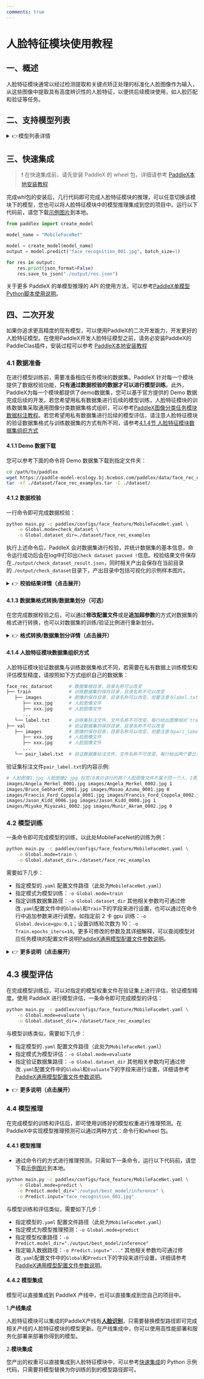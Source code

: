 ```yaml
---
comments: true
---
```


# 人脸特征模块使用教程

## 一、概述
人脸特征模块通常以经过检测提取和关键点矫正处理的标准化人脸图像作为输入，从这些图像中提取具有高度辨识性的人脸特征，以便供后续模块使用，如人脸匹配和验证等任务。

## 二、支持模型列表

<details><summary> 👉模型列表详情</summary>

<table>
<thead>
<tr>
<th>模型</th><th>模型下载链接</th>
<th>输出特征维度</th>
<th>Acc (%)<br/>AgeDB-30/CFP-FP/LFW</th>
<th>GPU推理耗时 (ms)</th>
<th>CPU推理耗时 (ms)</th>
<th>模型存储大小 (M)</th>
<th>介绍</th>
</tr>
</thead>
<tbody>
<tr>
<td>MobileFaceNet</td><td><a href="https://paddle-model-ecology.bj.bcebos.com/paddlex/official_inference_model/paddle3.0b2/MobileFaceNet_infer.tar">推理模型</a>/<a href="https://paddle-model-ecology.bj.bcebos.com/paddlex/official_pretrained_model/MobileFaceNet_pretrained.pdparams">训练模型</a></td>
<td>128</td>
<td>96.28/96.71/99.58</td>
<td>5.7</td>
<td>101.6</td>
<td>4.1</td>
<td>基于MobileFaceNet在MS1Mv3数据集上训练的人脸特征提取模型</td>
</tr>
<tr>
<td>ResNet50_face</td><td><a href="https://paddle-model-ecology.bj.bcebos.com/paddlex/official_inference_model/paddle3.0b2/ResNet50_face_infer.tar">推理模型</a>/<a href="https://paddle-model-ecology.bj.bcebos.com/paddlex/official_pretrained_model/ResNet50_face_pretrained.pdparams">训练模型</a></td>
<td>512</td>
<td>98.12/98.56/99.77</td>
<td>8.7</td>
<td>200.7</td>
<td>87.2</td>
<td>基于ResNet50在MS1Mv3数据集上训练的人脸特征提取模型</td>
</tr>
</tbody>
</table>
<p>注：以上精度指标是分别在AgeDB-30、CFP-FP和LFW数据集上测得的Accuracy。所有模型 GPU 推理耗时基于 NVIDIA Tesla T4 机器，精度类型为 FP32， CPU 推理速度基于 Intel(R) Xeon(R) Gold 5117 CPU @ 2.00GHz，线程数为8，精度类型为 FP32。</p></details>

## 三、快速集成
> ❗ 在快速集成前，请先安装 PaddleX 的 wheel 包，详细请参考 [PaddleX本地安装教程](../../../installation/installation.md)

完成whl包的安装后，几行代码即可完成人脸特征模块的推理，可以任意切换该模块下的模型，您也可以将人脸特征模块中的模型推理集成到您的项目中。运行以下代码前，请您下载[示例图片](https://paddle-model-ecology.bj.bcebos.com/paddlex/imgs/demo_image/face_recognition_001.jpg)到本地。

```python
from paddlex import create_model

model_name = "MobileFaceNet"

model = create_model(model_name)
output = model.predict("face_recognition_001.jpg", batch_size=1)

for res in output:
    res.print(json_format=False)
    res.save_to_json("./output/res.json")
```

关于更多 PaddleX 的单模型推理的 API 的使用方法，可以参考[PaddleX单模型Python脚本使用说明](../../instructions/model_python_API.md)。
## 四、二次开发
如果你追求更高精度的现有模型，可以使用PaddleX的二次开发能力，开发更好的人脸特征模型。在使用PaddleX开发人脸特征模型之前，请务必安装PaddleX的PaddleClas插件，安装过程可以参考 [PaddleX本地安装教程](../../../installation/installation.md)

### 4.1 数据准备
在进行模型训练前，需要准备相应任务模块的数据集。PaddleX 针对每一个模块提供了数据校验功能，<b>只有通过数据校验的数据才可以进行模型训练</b>。此外，PaddleX为每一个模块都提供了demo数据集，您可以基于官方提供的 Demo 数据完成后续的开发。若您希望用私有数据集进行后续的模型训练，人脸特征模块的训练数据集采取通用图像分类数据集格式组织，可以参考[PaddleX图像分类任务模块数据标注教程](../../../data_annotations/cv_modules/image_classification.md)。若您希望用私有数据集进行后续的模型评估，请注意人脸特征模块的验证数据集格式与训练数据集的方式有所不同，请参考[4.1.4节 人脸特征模块数据集组织方式](#414-人脸特征模块数据集组织方式)

#### 4.1.1 Demo 数据下载
您可以参考下面的命令将 Demo 数据集下载到指定文件夹：

```bash
cd /path/to/paddlex
wget https://paddle-model-ecology.bj.bcebos.com/paddlex/data/face_rec_examples.tar -P ./dataset
tar -xf ./dataset/face_rec_examples.tar -C ./dataset/
```
#### 4.1.2 数据校验
一行命令即可完成数据校验：

```bash
python main.py -c paddlex/configs/face_feature/MobileFaceNet.yaml \
    -o Global.mode=check_dataset \
    -o Global.dataset_dir=./dataset/face_rec_examples
```
执行上述命令后，PaddleX 会对数据集进行校验，并统计数据集的基本信息，命令运行成功后会在log中打印出`Check dataset passed !`信息。校验结果文件保存在`./output/check_dataset_result.json`，同时相关产出会保存在当前目录的`./output/check_dataset`目录下，产出目录中包括可视化的示例样本图片。

<details><summary>👉 <b>校验结果详情（点击展开）</b></summary>

<p>校验结果文件具体内容为：</p>
<pre><code class="language-bash">{
  &quot;done_flag&quot;: true,
  &quot;check_pass&quot;: true,
  &quot;attributes&quot;: {
    &quot;train_label_file&quot;: &quot;../../dataset/face_rec_examples/train/label.txt&quot;,
    &quot;train_num_classes&quot;: 995,
    &quot;train_samples&quot;: 1000,
    &quot;train_sample_paths&quot;: [
      &quot;check_dataset/demo_img/01378592.jpg&quot;,
      &quot;check_dataset/demo_img/04331410.jpg&quot;,
      &quot;check_dataset/demo_img/03485713.jpg&quot;,
      &quot;check_dataset/demo_img/02382123.jpg&quot;,
      &quot;check_dataset/demo_img/01722397.jpg&quot;,
      &quot;check_dataset/demo_img/02682349.jpg&quot;,
      &quot;check_dataset/demo_img/00272794.jpg&quot;,
      &quot;check_dataset/demo_img/03151987.jpg&quot;,
      &quot;check_dataset/demo_img/01725764.jpg&quot;,
      &quot;check_dataset/demo_img/02580369.jpg&quot;
    ],
    &quot;val_label_file&quot;: &quot;../../dataset/face_rec_examples/val/pair_label.txt&quot;,
    &quot;val_num_classes&quot;: 2,
    &quot;val_samples&quot;: 500,
    &quot;val_sample_paths&quot;: [
      &quot;check_dataset/demo_img/Don_Carcieri_0001.jpg&quot;,
      &quot;check_dataset/demo_img/Eric_Fehr_0001.jpg&quot;,
      &quot;check_dataset/demo_img/Harry_Kalas_0001.jpg&quot;,
      &quot;check_dataset/demo_img/Francis_Ford_Coppola_0001.jpg&quot;,
      &quot;check_dataset/demo_img/Amer_al-Saadi_0001.jpg&quot;,
      &quot;check_dataset/demo_img/Sergei_Ivanov_0001.jpg&quot;,
      &quot;check_dataset/demo_img/Erin_Runnion_0003.jpg&quot;,
      &quot;check_dataset/demo_img/Bill_Stapleton_0001.jpg&quot;,
      &quot;check_dataset/demo_img/Daniel_Bruehl_0001.jpg&quot;,
      &quot;check_dataset/demo_img/Clare_Short_0004.jpg&quot;
    ]
  },
  &quot;analysis&quot;: {},
  &quot;dataset_path&quot;: &quot;./dataset/face_rec_examples&quot;,
  &quot;show_type&quot;: &quot;image&quot;,
  &quot;dataset_type&quot;: &quot;ClsDataset&quot;
}
</code></pre>
<p>上述校验结果中，<code>check_pass</code> 为 <code>True</code> 表示数据集格式符合要求，其他部分指标的说明如下：</p>
<ul>
<li><code>attributes.train_num_classes</code>：该数据集训练类别数为 995；</li>
<li><code>attributes.val_num_classes</code>：该数据集验证类别数为 2；</li>
<li><code>attributes.train_samples</code>：该数据集训练集样本数量为 1000；</li>
<li><code>attributes.val_samples</code>：该数据集验证集样本数量为 500；</li>
<li><code>attributes.train_sample_paths</code>：该数据集训练集样本可视化图片相对路径列表；</li>
</ul></details>

#### 4.1.3 数据集格式转换/数据集划分（可选）
在您完成数据校验之后，可以通过<b>修改配置文件</b>或是<b>追加超参数</b>的方式对数据集的格式进行转换，也可以对数据集的训练/验证比例进行重新划分。

<details><summary>👉 <b>格式转换/数据集划分详情（点击展开）</b></summary>

<p>人脸特征模块不支持数据格式转换与数据集划分。</p></details>

#### 4.1.4 人脸特征模块数据集组织方式

人脸特征模块验证数据集与训练数据集格式不同，若需要在私有数据上训练模型和评估模型精度，请按照如下方式组织自己的数据集：

```bash
face_rec_dataroot      # 数据集根目录，目录名称可以改变
├── train              # 训练数据集的保存目录，目录名称不可以改变
   ├── images          # 图像的保存目录，目录名称可以改变，但要注意与label.txt中的内容对应
      ├── xxx.jpg      # 人脸图像文件
      ├── xxx.jpg      # 人脸图像文件
      ...
   └── label.txt       # 训练集标注文件，文件名称不可改变。每行给出图像相对`train`的路径和人脸图像类别（人脸身份）id，使用空格分隔，内容举例：images/image_06765.jpg 0
├── val                # 验证数据集的保存目录，目录名称不可以改变
   ├── images          # 图像的保存目录，目录名称可以改变，但要注意与pari_label.txt中的内容对应
      ├── xxx.jpg      # 人脸图像文件
      ├── xxx.jpg      # 人脸图像文件
      ...
   └── pair_label.txt  # 验证数据集标注文件，文件名称不可改变。每行给出两个要比对的人脸图像路径和一个表示该对图像是否属于同一个人的0、1标签，使用空格分隔。
```

验证集标注文件`pair_label.txt`的内容示例:

```bash
# 人脸图像1.jpg 人脸图像2.jpg 标签(0表示该行的两个人脸图像文件不属于同一个人，1表示属于同一个人)
images/Angela_Merkel_0001.jpg images/Angela_Merkel_0002.jpg 1
images/Bruce_Gebhardt_0001.jpg images/Masao_Azuma_0001.jpg 0
images/Francis_Ford_Coppola_0001.jpg images/Francis_Ford_Coppola_0002.jpg 1
images/Jason_Kidd_0006.jpg images/Jason_Kidd_0008.jpg 1
images/Miyako_Miyazaki_0002.jpg images/Munir_Akram_0002.jpg 0
```

### 4.2 模型训练
一条命令即可完成模型的训练，以此处MobileFaceNet的训练为例：

```bash
python main.py -c paddlex/configs/face_feature/MobileFaceNet.yaml \
    -o Global.mode=train \
    -o Global.dataset_dir=./dataset/face_rec_examples
```
需要如下几步：

* 指定模型的`.yaml` 配置文件路径（此处为`MobileFaceNet.yaml`）
* 指定模式为模型训练：`-o Global.mode=train`
* 指定训练数据集路径：`-o Global.dataset_dir`
其他相关参数均可通过修改`.yaml`配置文件中的`Global`和`Train`下的字段来进行设置，也可以通过在命令行中追加参数来进行调整。如指定前 2 卡 gpu 训练：`-o Global.device=gpu:0,1`；设置训练轮次数为 10：`-o Train.epochs_iters=10`。更多可修改的参数及其详细解释，可以查阅模型对应任务模块的配置文件说明[PaddleX通用模型配置文件参数说明](../../instructions/config_parameters_common.md)。

<details><summary>👉 <b>更多说明（点击展开）</b></summary>

<ul>
<li>模型训练过程中，PaddleX 会自动保存模型权重文件，默认为<code>output</code>，如需指定保存路径，可通过配置文件中 <code>-o Global.output</code> 字段进行设置。</li>
<li>PaddleX 对您屏蔽了动态图权重和静态图权重的概念。在模型训练的过程中，会同时产出动态图和静态图的权重，在模型推理时，默认选择静态图权重推理。</li>
<li>
<p>训练其他模型时，需要的指定相应的配置文件，模型和配置的文件的对应关系，可以查阅<a href="../../../support_list/models_list.md">PaddleX模型列表（CPU/GPU）</a>。
在完成模型训练后，所有产出保存在指定的输出目录（默认为<code>./output/</code>）下，通常有以下产出：</p>
</li>
<li>
<p><code>train_result.json</code>：训练结果记录文件，记录了训练任务是否正常完成，以及产出的权重指标、相关文件路径等；</p>
</li>
<li><code>train.log</code>：训练日志文件，记录了训练过程中的模型指标变化、loss 变化等；</li>
<li><code>config.yaml</code>：训练配置文件，记录了本次训练的超参数的配置；</li>
<li><code>.pdparams</code>、<code>.pdema</code>、<code>.pdopt.pdstate</code>、<code>.pdiparams</code>、<code>.pdmodel</code>：模型权重相关文件，包括网络参数、优化器、EMA、静态图网络参数、静态图网络结构等；</li>
</ul></details>

## <b>4.3 模型评估</b>
在完成模型训练后，可以对指定的模型权重文件在验证集上进行评估，验证模型精度。使用 PaddleX 进行模型评估，一条命令即可完成模型的评估：

```bash
python main.py -c paddlex/configs/face_feature/MobileFaceNet.yaml \
    -o Global.mode=evaluate \
    -o Global.dataset_dir=./dataset/face_rec_examples
```
与模型训练类似，需要如下几步：

* 指定模型的`.yaml` 配置文件路径（此处为`MobileFaceNet.yaml`）
* 指定模式为模型评估：`-o Global.mode=evaluate`
* 指定验证数据集路径：`-o Global.dataset_dir`
其他相关参数均可通过修改`.yaml`配置文件中的`Global`和`Evaluate`下的字段来进行设置，详细请参考[PaddleX通用模型配置文件参数说明](../../instructions/config_parameters_common.md)。

<details><summary>👉 <b>更多说明（点击展开）</b></summary>

<p>在模型评估时，需要指定模型权重文件路径，每个配置文件中都内置了默认的权重保存路径，如需要改变，只需要通过追加命令行参数的形式进行设置即可，如<code>-o Evaluate.weight_path=./output/best_model/best_model/model.pdparams</code>。</p>
<p>在完成模型评估后，会产出<code>evaluate_result.json</code>，其记录了评估的结果，具体来说，记录了评估任务是否正常完成，以及模型的评估指标，包含 Accuracy；</p></details>

### <b>4.4 模型推理</b>
在完成模型的训练和评估后，即可使用训练好的模型权重进行推理预测。在PaddleX中实现模型推理预测可以通过两种方式：命令行和wheel 包。

#### 4.4.1 模型推理
* 通过命令行的方式进行推理预测，只需如下一条命令，运行以下代码前，请您下载[示例图片](https://paddle-model-ecology.bj.bcebos.com/paddlex/imgs/demo_image/face_recognition_001.jpg)到本地。
```bash
python main.py -c paddlex/configs/face_feature/MobileFaceNet.yaml \
    -o Global.mode=predict \
    -o Predict.model_dir="./output/best_model/inference" \
    -o Predict.input="face_recognition_001.jpg"
```
与模型训练和评估类似，需要如下几步：

* 指定模型的`.yaml` 配置文件路径（此处为`MobileFaceNet.yaml`）
* 指定模式为模型推理预测：`-o Global.mode=predict`
* 指定模型权重路径：`-o Predict.model_dir="./output/best_model/inference"`
* 指定输入数据路径：`-o Predict.input="..."`
其他相关参数均可通过修改`.yaml`配置文件中的`Global`和`Predict`下的字段来进行设置，详细请参考[PaddleX通用模型配置文件参数说明](../../instructions/config_parameters_common.md)。

#### 4.4.2 模型集成
模型可以直接集成到 PaddleX 产线中，也可以直接集成到您自己的项目中。

1.<b>产线集成</b>

人脸特征模块可以集成的PaddleX产线有[<b>人脸识别</b>](../../../pipeline_usage/tutorials/cv_pipelines/face_recognition.md)，只需要替换模型路径即可完成相关产线的人脸特征模块的模型更新。在产线集成中，你可以使用高性能部署和服务化部署来部署你得到的模型。

2.<b>模块集成</b>

您产出的权重可以直接集成到人脸特征模块中，可以参考[快速集成](#三快速集成)的 Python 示例代码，只需要将模型替换为你训练的到的模型路径即可。
